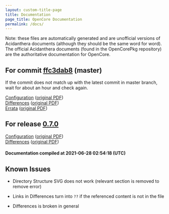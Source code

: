```yaml
---
layout: custom-title-page
title: Documentation
page_title: OpenCore Documentation
permalink: /docs/
---
```

Note: these files are automatically generated and are unofficial versions of Acidanthera documents (although they should be the same word for word). The official Acidanthera documents (found in the OpenCorePkg repository) are the authoritative documentation for OpenCore.

## For commit [ffc3dab8](https://github.com/acidanthera/OpenCorePkg/tree/ffc3dab84fa318a27e7d183d6d629e8fac61b5f5) (master)

If the commit does not match up with the latest commit in master branch, wait for about an hour and check again.

[Configuration](latest/Configuration.html) ([original PDF](https://github.com/acidanthera/OpenCorePkg/blob/ffc3dab84fa318a27e7d183d6d629e8fac61b5f5/Docs/Configuration.pdf))
<br>
[Differences](latest/Differences.html) ([original PDF](https://github.com/acidanthera/OpenCorePkg/blob/ffc3dab84fa318a27e7d183d6d629e8fac61b5f5/Docs/Differences/Differences.pdf))
<br>
[Errata](latest/Errata.html) ([original PDF](https://github.com/acidanthera/OpenCorePkg/blob/ffc3dab84fa318a27e7d183d6d629e8fac61b5f5/Docs/Errata/Errata.pdf))

## For release [0.7.0](https://github.com/acidanthera/OpenCorePkg/tree/0.7.0)

[Configuration](release/Configuration.html) ([original PDF](https://github.com/acidanthera/OpenCorePkg/blob/0.7.0/Docs/Configuration.pdf))
<br>
[Differences](release/Differences.html) ([original PDF](https://github.com/acidanthera/OpenCorePkg/blob/0.7.0/Docs/Differences/Differences.pdf))

#### Documentation compiled at 2021-06-28 02:54:18 (UTC)

## Known Issues

* Directory Structure SVG does not work (relevant section is removed to remove error)

* Links in Differences turn into `??` if the referenced content is not in the file

* Differences is broken in general

